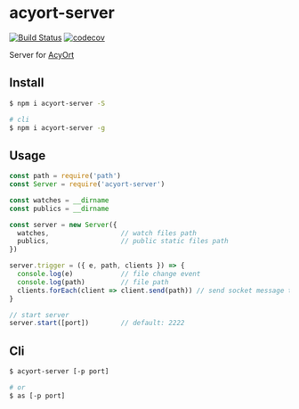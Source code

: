 # acyort-server

[![Build Status](https://travis-ci.org/acyortjs/acyort-server.svg?branch=master)](https://travis-ci.org/acyortjs/acyort-server)
[![codecov](https://codecov.io/gh/acyortjs/acyort-server/branch/master/graph/badge.svg)](https://codecov.io/gh/acyortjs/acyort-server)

Server for [AcyOrt](https://github.com/acyortjs/acyort)

## Install

```bash
$ npm i acyort-server -S

# cli
$ npm i acyort-server -g
```

## Usage

```js
const path = require('path')
const Server = require('acyort-server')

const watches = __dirname
const publics = __dirname

const server = new Server({
  watches,                  // watch files path
  publics,                  // public static files path
})

server.trigger = ({ e, path, clients }) => {
  console.log(e)            // file change event
  console.log(path)         // file path
  clients.forEach(client => client.send(path)) // send socket message to clients
}

// start server
server.start([port])        // default: 2222
```

## Cli

```bash
$ acyort-server [-p port]

# or
$ as [-p port]
```

